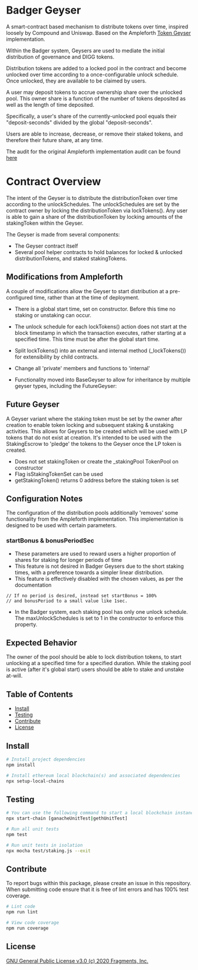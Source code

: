 # Badger Geyser
A smart-contract based mechanism to distribute tokens over time, inspired loosely by Compound and Uniswap. Based on the Ampleforth [Token Geyser](https://github.com/ampleforth/token-geyser/blob/master/contracts/BadgerGeyser.sol) implementation.

Within the Badger system, Geysers are used to mediate the initial distribution of governance and DIGG tokens.

Distribution tokens are added to a locked pool in the contract and become unlocked over time according to a once-configurable unlock schedule. Once unlocked, they are available to be claimed by users.

A user may deposit tokens to accrue ownership share over the unlocked pool. This owner share is a function of the number of tokens deposited as well as the length of time deposited.

Specifically, a user's share of the currently-unlocked pool equals their "deposit-seconds" divided by the global "deposit-seconds". 

Users are able to increase, decrease, or remove their staked tokens, and therefore their future share, at any time.

The audit for the original Ampleforth implementation audit can be found [here](https://github.com/ampleforth/ampleforth-audits/blob/master/token-geyser/v1.0.0/CertiK_Verification_Report.pdf)

# Contract Overview
The intent of the Geyser is to distribute the distributionToken over time according to the unlockSchedules. The unlockSchedules are set by the contract owner by locking the distributionToken via lockTokens(). Any user is able to gain a share of the distributionToken by locking amounts of the stakingToken within the Geyser. 

The Geyser is made from several components:
- The Geyser contract itself
- Several pool helper contracts to hold balances for locked & unlocked distributionTokens, and staked stakingTokens.

## Modifications from Ampleforth
A couple of modifications allow the Geyser to start distribution at a pre-configured time, rather than at the time of deployment.

- There is a global start time, set on constructor. Before this time no staking or unstaking can occur.

- The unlock schedule for each lockTokens() action does not start at the block timestamp in which the transaction executes, rather starting at a specified time. This time must be after the global start time.

- Split lockTokens() into an external and internal method (_lockTokens()) for extensibility by child contracts.

- Change all 'private' members and functions to 'internal'

- Functionality moved into BaseGeyser to allow for inheritance by multiple geyser types, including the FutureGeyser:

## Future Geyser
A Geyser variant where the staking token must be set by the owner after creation to enable token locking and subsequent staking & unstaking activities. 
This allows for Geysers to be created which will be used with LP tokens that do not exist at creation. It's intended to be used with the StakingEscrow to 'pledge' the tokens to the Geyser once the LP token is created.

- Does not set stakingToken or create the _stakingPool TokenPool on constructor
- Flag isStakingTokenSet can be used 
- getStakingToken() returns 0 address before the staking token is set


## Configuration Notes
The configuration of the distribution pools additionally 'removes' some functionality from the Ampleforth implementation. This implementation is designed to be used with certain parameters.

### startBonus & bonusPeriodSec
- These parameters are used to reward users a higher proportion of shares for staking for longer periods of time
- This feature is not desired in Badger Geysers due to the short staking times, with a preference towards a simpler linear distribution.
- This feature is effectively disabled with the chosen values, as per the documentation
```
// If no period is desired, instead set startBonus = 100%
// and bonusPeriod to a small value like 1sec.
```
- In the Badger system, each staking pool has only one unlock schedule. The maxUnlockSchedules is set to 1 in the constructor to enforce this property.

## Expected Behavior
The owner of the pool should be able to lock distribution tokens, to start unlocking at a specified time for a specified duration.
While the staking pool is active (after it's global start) users should be able to stake and unstake at-will. 

## Table of Contents

- [Install](#install)
- [Testing](#testing)
- [Contribute](#contribute)
- [License](#license)


## Install

```bash
# Install project dependencies
npm install

# Install ethereum local blockchain(s) and associated dependencies
npx setup-local-chains
```

## Testing

``` bash
# You can use the following command to start a local blockchain instance
npx start-chain [ganacheUnitTest|gethUnitTest]

# Run all unit tests
npm test

# Run unit tests in isolation
npx mocha test/staking.js --exit
```

## Contribute

To report bugs within this package, please create an issue in this repository.
When submitting code ensure that it is free of lint errors and has 100% test coverage.

``` bash
# Lint code
npm run lint

# View code coverage
npm run coverage
```

## License

[GNU General Public License v3.0 (c) 2020 Fragments, Inc.](./LICENSE)
